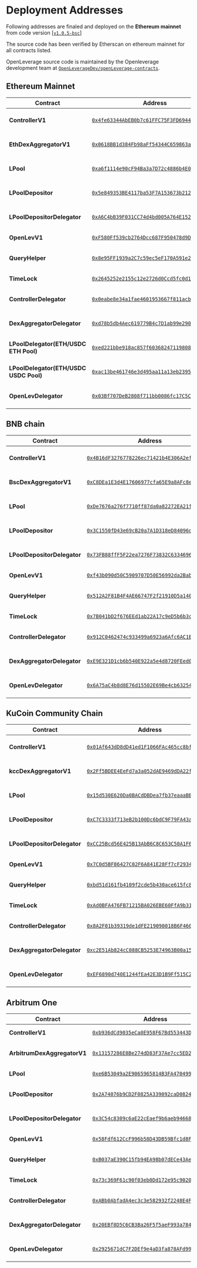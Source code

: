# Deployment Addresses

Following addresses are finaled and deployed on the **Ethereum mainnet** from code version [[`v1.0.5-bsc`](https://github.com/OpenLeverageDev/openleverage-contracts/tree/v1.0.5-bsc)]

The source code has been verified by Etherscan on ethereum mainnet for all contracts listed.

OpenLeverage source code is maintained by the Openleverage development team at [`OpenLeverageDev/openLeverage-contracts`](https://github.com/OpenLeverageDev/openleverage-contracts/).

## Ethereum Mainnet
| Contract                                 | Address                                                                                                               | Source Code                                                                                                                   |
| ---------------------------------------- | --------------------------------------------------------------------------------------------------------------------- | ----------------------------------------------------------------------------------------------------------------------------- |
| **ControllerV1**                         | [`0x4fe63344AbEB0b7c61FFC75F3FD6944441f3C68D`](https://etherscan.io/address/0x4fe63344AbEB0b7c61FFC75F3FD6944441f3C68D) |   https://github.com/OpenLeverageDev/openleverage-contracts/blob/v1.0.5-bsc/contracts/ControllerV1.sol                          |
| **EthDexAggregatorV1**                   | [`0x0618BB1d384Fb98aFf54344C659863a114d67E18`](https://etherscan.io/address/0x0618BB1d384Fb98aFf54344C659863a114d67E18) |   https://github.com/OpenLeverageDev/openleverage-contracts/blob/v1.0.5-bsc/contracts/dex/eth/EthDexAggregatorV1.sol            |
| **LPool**                                | [`0xa6f1114e90cF94Ba3a7D72c4886b4E069803CdB6`](https://etherscan.io/address/0xa6f1114e90cF94Ba3a7D72c4886b4E069803CdB6) |   https://github.com/OpenLeverageDev/openleverage-contracts/blob/v1.0.5-bsc/contracts/liquidity/LPool.sol                       |
| **LPoolDepositor**                       | [`0x5e849353BE4117ba53F7A153673b2120c0430bfb`](https://etherscan.io/address/0x5e849353BE4117ba53F7A153673b2120c0430bfb) |   https://github.com/OpenLeverageDev/openleverage-contracts/blob/v1.0.5-bsc/contracts/liquidity/LPoolDepositor.sol              |
| **LPoolDepositorDelegator**              | [`0xA6C4bB39F031CC74d4bd005A764E152970762561`](https://etherscan.io/address/0xA6C4bB39F031CC74d4bd005A764E152970762561) |   https://github.com/OpenLeverageDev/openleverage-contracts/blob/v1.0.5-bsc/contracts/liquidity/LPoolDepositor.sol              |
| **OpenLevV1**                            | [`0xF580Ff539cb2764Dcc687F950478d9DadEb83502`](https://etherscan.io/address/0xF580Ff539cb2764Dcc687F950478d9DadEb83502) |   https://github.com/OpenLeverageDev/openleverage-contracts/blob/v1.0.5-bsc/contracts/OpenLevV1.sol                             |
| **QueryHelper**                          | [`0x8e95FF1939a2C7c59ec5eF170A591e2Da08Fb87A`](https://etherscan.io/address/0x8e95FF1939a2C7c59ec5eF170A591e2Da08Fb87A) |   https://github.com/OpenLeverageDev/openleverage-contracts/blob/v1.0.5-bsc/contracts/periphery/QueryHelper.sol                 |
| **TimeLock**                             | [`0x2645252e2155c12e2726d0Ccd5fc0d1cCCFE07E6`](https://etherscan.io/address/0x2645252e2155c12e2726d0Ccd5fc0d1cCCFE07E6) |   https://github.com/OpenLeverageDev/openleverage-contracts/blob/main/contracts/gov/Timelock.sol                            |
| **ControllerDelegator**                  | [`0x0eabe8e34a1fae4601953667f811acb9ff808e78`](https://etherscan.io/address/0x0eabe8e34a1fae4601953667f811acb9ff808e78) |   https://github.com/OpenLeverageDev/openleverage-contracts/blob/v1.0.5-bsc/contracts/ControllerDelegator.sol                   |
| **DexAggregatorDelegator**               | [`0xd78b5db4Aec619779B4c7D1ab99e290E6347d66A`](https://etherscan.io/address/0xd78b5db4Aec619779B4c7D1ab99e290E6347d66A) |   https://github.com/OpenLeverageDev/openleverage-contracts/blob/v1.0.5-bsc/contracts/dex/DexAggregatorDelegator.sol            |
| **LPoolDelegator(ETH/USDC ETH Pool)**    | [`0xed221bbe918ac857f603682471198087402b2fa2`](https://etherscan.io/address/0xed221bbe918ac857f603682471198087402b2fa2) |   https://github.com/OpenLeverageDev/openleverage-contracts/blob/v1.0.5-bsc/contracts/liquidity/LPoolDelegator.sol              |
| **LPoolDelegator(ETH/USDC USDC Pool)**   | [`0xac13be461746e3d495aa11a13eb2395746d91174`](https://etherscan.io/address/0xac13be461746e3d495aa11a13eb2395746d91174) |   https://github.com/OpenLeverageDev/openleverage-contracts/blob/v1.0.5-bsc/contracts/liquidity/LPoolDelegator.sol              |
| **OpenLevDelegator**                     | [`0x03Bf707DeB2808f711bb0086fc17C5CAfA6e8AaF`](https://etherscan.io/address/0x03Bf707DeB2808f711bb0086fc17C5CAfA6e8AaF) |   https://github.com/OpenLeverageDev/openleverage-contracts/blob/v1.0.5-bsc/contracts/OpenLevDelegator.sol                      |

## BNB chain
| Contract                                 | Address                                                                                                               | Source Code                                                                                                                   |
| ---------------------------------------- | --------------------------------------------------------------------------------------------------------------------- | ----------------------------------------------------------------------------------------------------------------------------- |
| **ControllerV1**                         | [`0x4B16dF3276778226ec71421b4E306A2ef4d4dFfC`](https://bscscan.com/address/0x4B16dF3276778226ec71421b4E306A2ef4d4dFfC) |   https://github.com/OpenLeverageDev/openleverage-contracts/blob/v1.0.5-bsc/contracts/ControllerV1.sol                          |
| **BscDexAggregatorV1**                   | [`0xC8DEa1E3d4E17606977cfa65E9a8AFc8e8cc86C3`](https://bscscan.com/address/0xC8DEa1E3d4E17606977cfa65E9a8AFc8e8cc86C3) |   https://github.com/OpenLeverageDev/openleverage-contracts/blob/v1.0.5-bsc/contracts/dex/bsc/BscDexAggregatorV1.sol            |
| **LPool**                                | [`0xDe7676a276f7710ff87da0a82272EA21f3A8690E`](https://bscscan.com/address/0xDe7676a276f7710ff87da0a82272EA21f3A8690E) |   https://github.com/OpenLeverageDev/openleverage-contracts/blob/v1.0.5-bsc/contracts/liquidity/LPool.sol                       |
| **LPoolDepositor**                       | [`0x3C1550fD43e69cB20a7A1D318eD84096d6E1eCFd`](https://bscscan.com/address/0x3C1550fD43e69cB20a7A1D318eD84096d6E1eCFd) |   https://github.com/OpenLeverageDev/openleverage-contracts/blob/v1.0.5-bsc/contracts/liquidity/LPoolDepositor.sol              |
| **LPoolDepositorDelegator**              | [`0x73FB88ffF5F22ea7276F73832C6334696b7A3541`](https://bscscan.com/address/0x73FB88ffF5F22ea7276F73832C6334696b7A3541) |   https://github.com/OpenLeverageDev/openleverage-contracts/blob/v1.0.5-bsc/contracts/liquidity/LPoolDepositor.sol              |
| **OpenLevV1**                            | [`0xf43b090d50C5909707D50E56992da2Bab3961251`](https://bscscan.com/address/0xf43b090d50C5909707D50E56992da2Bab3961251) |   https://github.com/OpenLeverageDev/openleverage-contracts/blob/v1.0.5-bsc/contracts/OpenLevV1.sol                             |
| **QueryHelper**                          | [`0x512A2F81B4F4AE66747F2f21910D5a14015BD3E9`](https://bscscan.com/address/0x512A2F81B4F4AE66747F2f21910D5a14015BD3E9) |   https://github.com/OpenLeverageDev/openleverage-contracts/blob/v1.0.5-bsc/contracts/periphery/QueryHelper.sol                 |
| **TimeLock**                             | [`0x7B041bD2f676EEd1ab22A17c9eD5b6b3cb794673`](https://bscscan.com/address/0x7B041bD2f676EEd1ab22A17c9eD5b6b3cb794673) |   https://github.com/OpenLeverageDev/openleverage-contracts/blob/main/contracts/gov/Timelock.sol                            |
| **ControllerDelegator**                  | [`0x912C0462474c933499a6923a6Afc6AC1E58b8Ce4`](https://bscscan.com/address/0x912C0462474c933499a6923a6Afc6AC1E58b8Ce4) |   https://github.com/OpenLeverageDev/openleverage-contracts/blob/v1.0.5-bsc/contracts/ControllerDelegator.sol                   |
| **DexAggregatorDelegator**               | [`0xE9E321D1cb6b540E922a5e4d8720FEed0749e93F`](https://bscscan.com/address/0xE9E321D1cb6b540E922a5e4d8720FEed0749e93F) |   https://github.com/OpenLeverageDev/openleverage-contracts/blob/v1.0.5-bsc/contracts/dex/DexAggregatorDelegator.sol            |
| **OpenLevDelegator**                     | [`0x6A75aC4b8d8E76d15502E69Be4cb6325422833B4`](https://bscscan.com/address/0x6A75aC4b8d8E76d15502E69Be4cb6325422833B4) |   https://github.com/OpenLeverageDev/openleverage-contracts/blob/v1.0.5-bsc/contracts/OpenLevDelegator.sol                      |

## KuCoin Community Chain
| Contract                    | Address                                                                                                                | Source Code                                                                                                        |
|-----------------------------|------------------------------------------------------------------------------------------------------------------------|--------------------------------------------------------------------------------------------------------------------|
| **ControllerV1**            | [`0x01Af643dD8dD41ed1F1066FAc465cc8bfc52D6EB`](https://scan.kcc.io/address/0x01Af643dD8dD41ed1F1066FAc465cc8bfc52D6EB) | https://github.com/OpenLeverageDev/openleverage-contracts/blob/v1.0.7-kcc/contracts/ControllerV1.sol               |
| **kccDexAggregatorV1**      | [`0x2Ff5BDEE4EeFd7a3a052dAE9469dDA22f364d686`](https://scan.kcc.io/address/0x2Ff5BDEE4EeFd7a3a052dAE9469dDA22f364d686) | https://github.com/OpenLeverageDev/openleverage-contracts/blob/v1.0.7-kcc/contracts/dex/kcc/KccDexAggregatorV1.sol |
| **LPool**                   | [`0x15d530E620Da0BACdDBDea7fb37eaaaBB4ae1d07`](https://scan.kcc.io/address/0x15d530E620Da0BACdDBDea7fb37eaaaBB4ae1d07) | https://github.com/OpenLeverageDev/openleverage-contracts/blob/v1.0.7-kcc/contracts/liquidity/LPool.sol            |
| **LPoolDepositor**          | [`0xC7C3333f713eB2b100Dc6bdC9F79FA43a2A5dDc8`](https://scan.kcc.io/address/0xC7C3333f713eB2b100Dc6bdC9F79FA43a2A5dDc8) | https://github.com/OpenLeverageDev/openleverage-contracts/blob/v1.0.7-kcc/contracts/liquidity/LPoolDepositor.sol   |
| **LPoolDepositorDelegator** | [`0xCC25Bcd56E425B13AbB6C8C653C50A1F6Adb7b18`](https://scan.kcc.io/address/0xCC25Bcd56E425B13AbB6C8C653C50A1F6Adb7b18) | https://github.com/OpenLeverageDev/openleverage-contracts/blob/v1.0.7-kcc/contracts/liquidity/LPoolDepositor.sol   |
| **OpenLevV1**               | [`0x7C0d5BF86427C02F6A841E28Ff7cF2934AA83B34`](https://scan.kcc.io/address/0x7C0d5BF86427C02F6A841E28Ff7cF2934AA83B34) | https://github.com/OpenLeverageDev/openleverage-contracts/blob/v1.0.7-kcc/contracts/OpenLevV1.sol                  |
| **QueryHelper**             | [`0xbd51d161fb4109f2cde5b430ace615fc83062273`](https://scan.kcc.io/address/0xbd51d161fb4109f2cde5b430ace615fc83062273) | https://github.com/OpenLeverageDev/openleverage-contracts/blob/v1.0.7-kcc/contracts/periphery/QueryHelper.sol      |
| **TimeLock**                | [`0xAd0BFA476FB71215BA026EBE60FfA9b31D98Efe7`](https://scan.kcc.io/address/0xAd0BFA476FB71215BA026EBE60FfA9b31D98Efe7) | https://github.com/OpenLeverageDev/openleverage-contracts/blob/main/contracts/gov/Timelock.sol                     |
| **ControllerDelegator**     | [`0x8A2F01b39319de1dFE219090018B6F460e968e00`](https://scan.kcc.io/address/0x8A2F01b39319de1dFE219090018B6F460e968e00) | https://github.com/OpenLeverageDev/openleverage-contracts/blob/v1.0.7-kcc/contracts/ControllerDelegator.sol        |
| **DexAggregatorDelegator**  | [`0xc2E51Ab824cC088CB5253E74963B00a15Be7d234`](https://scan.kcc.io/address/0xc2E51Ab824cC088CB5253E74963B00a15Be7d234) | https://github.com/OpenLeverageDev/openleverage-contracts/blob/v1.0.7-kcc/contracts/dex/DexAggregatorDelegator.sol |
| **OpenLevDelegator**        | [`0xEF6890d740E1244fEa42E3D1B9Ff515C24c004Ce`](https://scan.kcc.io/address/0xEF6890d740E1244fEa42E3D1B9Ff515C24c004Ce) | https://github.com/OpenLeverageDev/openleverage-contracts/blob/v1.0.7-kcc/contracts/OpenLevDelegator.sol           |



## Arbitrum One
| Contract                    | Address                                                                                                                | Source Code                                                                                                                  |
|-----------------------------|------------------------------------------------------------------------------------------------------------------------|------------------------------------------------------------------------------------------------------------------------------|
| **ControllerV1**            | [`0xb936dCd9035eCa0E958F67Bd553443Dfbc6153d4`](https://arbiscan.io/address/0xb936dCd9035eCa0E958F67Bd553443Dfbc6153d4) | https://github.com/OpenLeverageDev/openleverage-contracts/blob/v1.1.5-arbitrum/contracts/ControllerV1.sol                    |
| **ArbitrumDexAggregatorV1** | [`0x13157286E8Be274dD83F37Ae7cc5ED2b691600F0`](https://arbiscan.io/address/0x13157286E8Be274dD83F37Ae7cc5ED2b691600F0) | https://github.com/OpenLeverageDev/openleverage-contracts/blob/v1.1.5-arbitrum/contracts/dex/arbitrum/ArbitrumDexAggregatorV1.sol |
| **LPool**                   | [`0xe6B53049a2E9065965814B3FA4704994600a8CDc`](https://arbiscan.io/address/0xe6B53049a2E9065965814B3FA4704994600a8CDc) | https://github.com/OpenLeverageDev/openleverage-contracts/blob/v1.1.5-arbitrum/contracts/liquidity/LPool.sol                 |
| **LPoolDepositor**          | [`0x2A74076b9CD2F0825A339092caD0824F96eC058F`](https://arbiscan.io/address/0x2A74076b9CD2F0825A339092caD0824F96eC058F) | https://github.com/OpenLeverageDev/openleverage-contracts/blob/v1.1.5-arbitrum/contracts/liquidity/LPoolDepositor.sol        |
| **LPoolDepositorDelegator** | [`0x3C54c8309c6aE22cEaef9b6aeb94668d7ad7846b`](https://arbiscan.io/address/0x3c54c8309c6ae22ceaef9b6aeb94668d7ad7846b) | https://github.com/OpenLeverageDev/openleverage-contracts/blob/v1.1.5-arbitrum/contracts/liquidity/LPoolDepositor.sol        |
| **OpenLevV1**               | [`0x58Fdf612CcF996b58D43DB59Bfc1d8F0F21d8Cac`](https://arbiscan.io/address/0x58Fdf612CcF996b58D43DB59Bfc1d8F0F21d8Cac) | https://github.com/OpenLeverageDev/openleverage-contracts/blob/v1.1.5-arbitrum/contracts/OpenLevV1.sol                       |
| **QueryHelper**             | [`0xB037aE390C15fb94EA98b07dECe43Aefcf3bf8bA`](https://arbiscan.io/address/0xB037aE390C15fb94EA98b07dECe43Aefcf3bf8bA) | https://github.com/OpenLeverageDev/openleverage-contracts/blob/v1.1.5-arbitrum/contracts/periphery/QueryHelper.sol           |
| **TimeLock**                | [`0x73c369F61c90f03eb0Dd172e95c90208A28dC5bc`](https://arbiscan.io/address/0x73c369F61c90f03eb0Dd172e95c90208A28dC5bc) | https://github.com/OpenLeverageDev/openleverage-contracts/blob/main/contracts/gov/Timelock.sol                               |
| **ControllerDelegator**     | [`0xABb0AbfadA4ec3c3e582932f2248E4FfF512aaA7`](https://arbiscan.io/address/0xABb0AbfadA4ec3c3e582932f2248E4FfF512aaA7) | https://github.com/OpenLeverageDev/openleverage-contracts/blob/v1.1.5-arbitrum/contracts/ControllerDelegator.sol             |
| **DexAggregatorDelegator**  | [`0x20EBf8D5C6CB3Ba26F5f5aeF993a78411457D183`](https://arbiscan.io/address/0x20EBf8D5C6CB3Ba26F5f5aeF993a78411457D183) | https://github.com/OpenLeverageDev/openleverage-contracts/blob/v1.1.5-arbitrum/contracts/dex/DexAggregatorDelegator.sol      |
| **OpenLevDelegator**        | [`0x2925671dC7F2DEf9e4aD3fa878AFd997f0B4db45`](https://arbiscan.io/address/0x2925671dC7F2DEf9e4aD3fa878AFd997f0B4db45) | https://github.com/OpenLeverageDev/openleverage-contracts/blob/v1.1.5-arbitrum/contracts/OpenLevDelegator.sol                |